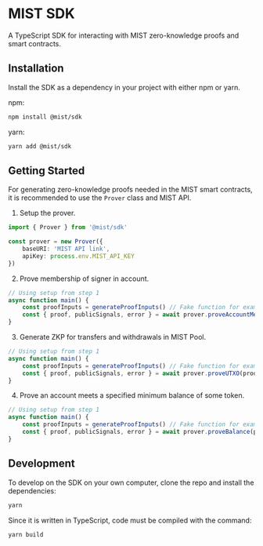 # MIST SDK
A TypeScript SDK for interacting with MIST zero-knowledge proofs and smart contracts.

## Installation
Install the SDK as a dependency in your project with either npm or yarn.

npm:
```bash
npm install @mist/sdk
```
yarn:
```bash
yarn add @mist/sdk
```

## Getting Started
For generating zero-knowledge proofs needed in the MIST smart contracts, it is recommended to use the `Prover` class and MIST API.

1. Setup the prover.
```typescript
import { Prover } from '@mist/sdk'

const prover = new Prover({
    baseURI: 'MIST API link',
    apiKey: process.env.MIST_API_KEY
})
```
2. Prove membership of signer in account.
```typescript
// Using setup from step 1
async function main() {
    const proofInputs = generateProofInputs() // Fake function for example purposes
    const { proof, publicSignals, error } = await prover.proveAccountMembership(proofInputs)
}
```
3. Generate ZKP for transfers and withdrawals in MIST Pool.
```typescript
// Using setup from step 1
async function main() {
    const proofInputs = generateProofInputs() // Fake function for example purposes
    const { proof, publicSignals, error } = await prover.proveUTXO(proofInputs)
}
```
4. Prove an account meets a specified minimum balance of some token.
```typescript
// Using setup from step 1
async function main() {
    const proofInputs = generateProofInputs() // Fake function for example purposes
    const { proof, publicSignals, error } = await prover.proveBalance(proofInputs)
}
```

## Development
To develop on the SDK on your own computer, clone the repo and install the dependencies:
```bash
yarn
```
Since it is written in TypeScript, code must be compiled with the command:
```bash
yarn build
```